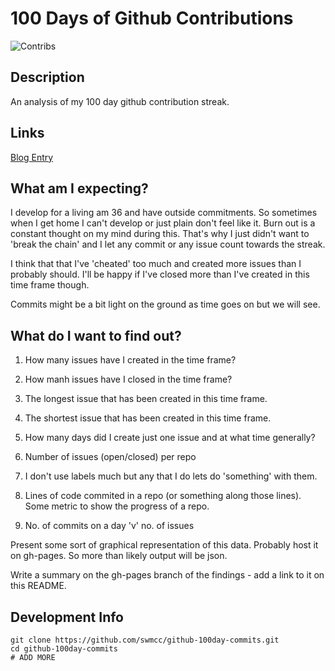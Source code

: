 # 100 Days of Github Contributions 

![Contribs](http://cl.ly/image/3H0K0h2b411F/Screen%20Shot%202015-05-12%20at%2022.44.16.png "Contrib")

## Description

An analysis of my 100 day github contribution streak.

## Links

[Blog Entry](http://www.theonlystephen.com/blog/2015/03/24/50_Day_GitHub_Streak.html) 

## What am I expecting?

I develop for a living am 36 and have outside commitments. So sometimes when I get home
I can't develop or just plain don't feel like it. Burn out is a constant thought on my 
mind during this. That's why I just didn't want to 'break the chain' and I let any commit
or any issue count towards the streak. 

I think that that I've 'cheated' too much and created more issues than I probably should. 
I'll be happy if I've closed more than I've created in this time frame though.

Commits might be a bit light on the ground as time goes on but we will see.

## What do I want to find out?

1. How many issues have I created in the time frame?

2. How manh issues have I closed in the time frame?

3. The longest issue that has been created in this time frame.

4. The shortest issue that has been created in this time frame.

5. How many days did I create just one issue and at what time generally?

6. Number of issues (open/closed) per repo

7. I don't use labels much but any that I do lets do 'something' with them.

8. Lines of code commited in a repo (or something along those lines). Some metric to show the progress of a repo.

9. No. of commits on a day 'v' no. of issues

Present some sort of graphical representation of this data. Probably host it on gh-pages. So more than likely output will be json. 

Write a summary on the gh-pages branch of the findings - add a link to it on this README.

## Development Info

```
git clone https://github.com/swmcc/github-100day-commits.git 
cd github-100day-commits 
# ADD MORE
```
